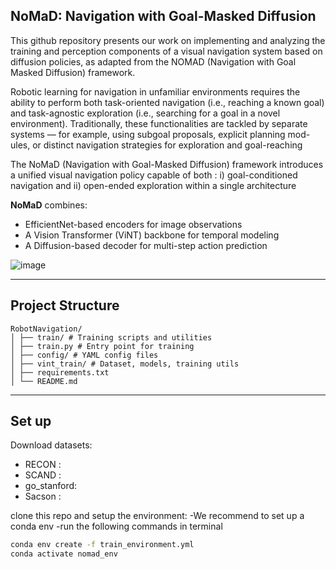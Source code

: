 ## **NoMaD: Navigation with Goal-Masked Diffusion** 

This github repository presents our work on implementing and analyzing the training and
perception components of a visual navigation system based on diffusion policies, as
adapted from the NOMAD (Navigation with Goal Masked Diffusion) framework.

Robotic learning for navigation in unfamiliar environments requires the ability to perform
both task-oriented navigation (i.e., reaching a known goal) and task-agnostic exploration
(i.e., searching for a goal in a novel environment). Traditionally, these functionalities are
tackled by separate systems — for example, using subgoal proposals, explicit planning mod-
ules, or distinct navigation strategies for exploration and goal-reaching

The NoMaD (Navigation with Goal-Masked Diffusion) framework introduces a unified visual
navigation policy capable of both :
i) goal-conditioned navigation and 
ii) open-ended exploration
within a single architecture

**NoMaD** combines:
- EfficientNet-based encoders for image observations
- A Vision Transformer (ViNT) backbone for temporal modeling
- A Diffusion-based decoder for multi-step action prediction
  
![image](https://github.com/user-attachments/assets/b5e531c0-a6b0-4707-b335-f85aef93c979)

---
## Project Structure
```
RobotNavigation/ 
│ ├── train/ # Training scripts and utilities 
│ ├── train.py # Entry point for training 
│ ├── config/ # YAML config files 
│ ├── vint_train/ # Dataset, models, training utils 
│ ├── requirements.txt
│ └── README.md
```
---
## Set up
Download datasets:
- RECON :
- SCAND :
- go_stanford:
- Sacson :

clone this repo and setup the environment:
-We recommend to set up a conda env
-run the following commands in terminal 
```bash
conda env create -f train_environment.yml
conda activate nomad_env
```
